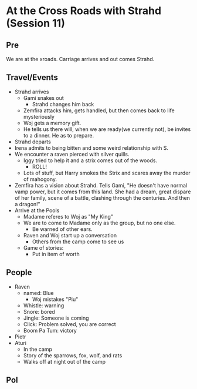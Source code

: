 # At the Cross Roads with Strahd (Session 11)

## Pre

We are at the xroads. Carriage arrives and out comes Strahd.

## Travel/Events

- Strahd arrives
  - Gami snakes out
    - Strahd changes him back
  - Zemfira attacks him, gets handled, but then comes back to life mysteriously
  - Woj gets a memory gift.
  - He tells us there will, when we are ready(we currently not), be invites to a dinner. He as to prepare.
- Strahd departs
- Irena admits to being bitten and some weird relationship with S.
- We encounter a raven pierced with silver quills.
    - Iggy tried to help it and a strix comes out of the woods.
        - ROLL!
    - Lots of stuff, but Harry smokes the Strix and scares away the murder of mahogony.
- Zemfira has a vision about Strahd. Tells Gami, "He doesn't have normal vamp power, but it comes from this land. She had a dream, great dispare of her family, scene of a battle, clashing through the centuries. And then a dragon!"
- Arrive at the Pools
  - Madame referes to Woj as "My King"
  - We are to come to Madame only as the group, but no one else.
      - Be warned of other ears.
  - Raven and Woj start up a conversation
    - Others from the camp come to see us
  - Game of stories:
    - Put in item of worth

## People

- Raven
  - named: Blue
    - Woj mistakes "Piu"
  - Whistle: warning
  - Snore: bored
  - Jingle: Someone is coming
  - Click: Problem solved, you are correct
  - Boom Pa Tum: victory
- Pietr
- Aturi
  - In the camp
  - Story of the sparrows, fox, wolf, and rats
  - Walks off at night out of the camp

## PoI
